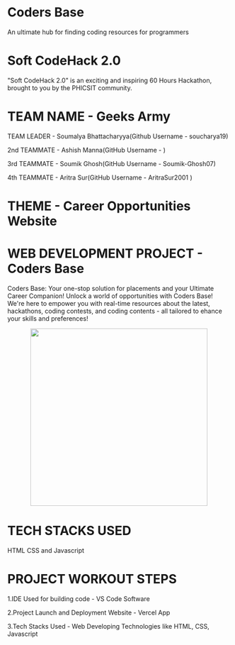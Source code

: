 # Coders Base
An ultimate hub for finding coding resources for programmers

# Soft CodeHack 2.0

"Soft CodeHack 2.0" is an exciting and inspiring 60 Hours Hackathon, brought to you by the PHICSIT community.
 
# TEAM NAME - Geeks Army

TEAM LEADER - Soumalya Bhattacharyya(Github Username - soucharya19)

2nd TEAMMATE - Ashish Manna(GitHub Username - )

3rd TEAMMATE - Soumik Ghosh(GitHub Username - Soumik-Ghosh07)

4th TEAMMATE - Aritra Sur(GitHub Username - AritraSur2001 )

# THEME - Career Opportunities Website

# WEB DEVELOPMENT PROJECT - Coders Base

Coders Base: Your one-stop solution for placements and your Ultimate Career Companion! 
Unlock a world of opportunities with Coders Base! We're here to empower you with real-time resources about the latest, hackathons, coding contests, and coding contents - all tailored to ehance your skills and preferences! 

<p align="center">
  <img width="400" height="400" src="https://github.com/soucharya19/CodeSquare/assets/145778953/ef442e43-4067-495b-910d-a8420e1844b9">
</p>

# TECH STACKS USED
HTML CSS and Javascript

# PROJECT WORKOUT STEPS

1.IDE Used for building code - VS Code Software

2.Project Launch and Deployment Website - Vercel App

3.Tech Stacks Used - Web Developing Technologies like HTML, CSS, Javascript
